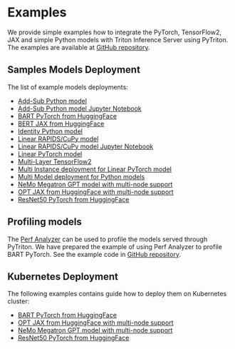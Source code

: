 <!--
Copyright (c) 2022-2023, NVIDIA CORPORATION & AFFILIATES. All rights reserved.

Licensed under the Apache License, Version 2.0 (the "License");
you may not use this file except in compliance with the License.
You may obtain a copy of the License at

    http://www.apache.org/licenses/LICENSE-2.0

Unless required by applicable law or agreed to in writing, software
distributed under the License is distributed on an "AS IS" BASIS,
WITHOUT WARRANTIES OR CONDITIONS OF ANY KIND, either express or implied.
See the License for the specific language governing permissions and
limitations under the License.
-->

# Examples

We provide simple examples how to integrate the PyTorch, TensorFlow2, JAX and simple Python models with Triton Inference
Server using PyTriton. The examples are available
at [GitHub repository](../examples).

## Samples Models Deployment

The list of example models deployments:

- [Add-Sub Python model](../examples/add_sub_python)
- [Add-Sub Python model Jupyter Notebook](../examples/add_sub_notebook)
- [BART PyTorch from HuggingFace](../examples/huggingface_bart_pytorch)
- [BERT JAX from HuggingFace](../examples/huggingface_bert_jax)
- [Identity Python model](../examples/identity_python)
- [Linear RAPIDS/CuPy model](../examples/linear_cupy)
- [Linear RAPIDS/CuPy model Jupyter Notebook](../examples/linear_cupy_notebook)
- [Linear PyTorch model](../examples/identity_python)
- [Multi-Layer TensorFlow2](../examples/mlp_random_tensorflow2)
- [Multi Instance deployment for Linear PyTorch model](../examples/multi_instance_linear_pytorch)
- [Multi Model deployment for Python models](../examples/multiple_models_python)
- [NeMo Megatron GPT model with multi-node support](../examples/nemo_megatron_gpt_multinode)
- [OPT JAX from HuggingFace with multi-node support](../examples/huggingface_opt_multinode_jax)
- [ResNet50 PyTorch from HuggingFace](../examples/huggingface_resnet_pytorch)

## Profiling models

The [Perf Analyzer](https://github.com/triton-inference-server/client/blob/main/src/c++/perf_analyzer/README.md) can be
used to profile the models served through PyTriton. We have prepared the example of
using Perf Analyzer to profile BART PyTorch. See the example code in
[GitHub repository](../examples/perf_analyzer).

## Kubernetes Deployment

The following examples contains guide how to deploy them on Kubernetes cluster:

- [BART PyTorch from HuggingFace](../examples/huggingface_bart_pytorch)
- [OPT JAX from HuggingFace with multi-node support](../examples/huggingface_opt_multinode_jax)
- [NeMo Megatron GPT model with multi-node support](../examples/nemo_megatron_gpt_multinode)
- [ResNet50 PyTorch from HuggingFace](../examples/huggingface_resnet_pytorch)
